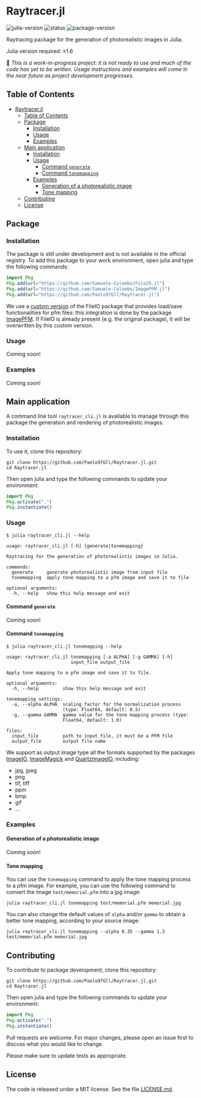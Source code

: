# Raytracer.jl

![julia-version][julia-version] ![status][status] ![package-version][package-version]

[julia-version]: https://img.shields.io/badge/julia_version-v1.6-9558B2?style=flat&logo=julia
[status]: https://img.shields.io/badge/project_status-work--in--progress-ba8a11?style=flat
[package-version]: https://img.shields.io/badge/package_version-0.1-blue?style=flat

Raytracing package for the generation of photorealistic images in Julia.

Julia version required: ≥1.6

🚧 _This is a work-in-progress project: it is not ready to use and much of the code has yet to be written. Usage instructions and examples will come in the near future as project development progresses._

## Table of Contents

- [Raytracer.jl](#raytracerjl)
  - [Table of Contents](#table-of-contents)
  - [Package](#package)
    - [Installation](#installation)
    - [Usage](#usage)
    - [Examples](#examples)
  - [Main application](#main-application)
    - [Installation](#installation-1)
    - [Usage](#usage-1)
      - [Command `generate`](#command-generate)
      - [Command `tonemapping`](#command-tonemapping)
    - [Examples](#examples-1)
      - [Generation of a photorealistic image](#generation-of-a-photorealistic-image)
      - [Tone mapping](#tone-mapping)
  - [Contributing](#contributing)
  - [License](#license)

## Package

### Installation

The package is still under development and is not available in the official registry. To add this package to your work environment, open julia and type the following commands:

```julia
import Pkg
Pkg.add(url="https://github.com/Samuele-Colombo/FileIO.jl")
Pkg.add(url="https://github.com/Samuele-Colombo/ImagePFM.jl")
Pkg.add(url="https://github.com/Paolo97Gll/Raytracer.jl")
```

We use a [custom version](https://github.com/Samuele-Colombo/FileIO.jl) of the FileIO package that provides load/save functionalities for pfm files: this integration is done by the package [ImagePFM](https://github.com/Samuele-Colombo/ImagePFM.jl). If FileIO is already present (e.g. the original package), it will be overwritten by this custom version.

### Usage

Coming soon!

### Examples

Coming soon!

## Main application

A command line tool `raytracer_cli.jl` is available to manage through this package the generation and rendering of photorealistic images.

### Installation

To use it, clone this repository:

```shell
git clone https://github.com/Paolo97Gll/Raytracer.jl.git
cd Raytracer.jl
```

Then open julia and type the following commands to update your environment:

```julia
import Pkg
Pkg.activate(".")
Pkg.instantiate()
```

### Usage

```text
$ julia raytracer_cli.jl --help

usage: raytracer_cli.jl [-h] {generate|tonemapping}

Raytracing for the generation of photorealistic images in Julia.

commands:
  generate     generate photorealistic image from input file
  tonemapping  apply tone mapping to a pfm image and save it to file

optional arguments:
  -h, --help   show this help message and exit
```

#### Command `generate`

Coming soon!

#### Command `tonemapping`

```text
$ julia raytracer_cli.jl tonemapping --help

usage: raytracer_cli.jl tonemapping [-a ALPHA] [-g GAMMA] [-h]
                        input_file output_file

Apply tone mapping to a pfm image and save it to file.

optional arguments:
  -h, --help         show this help message and exit

tonemapping settings:
  -a, --alpha ALPHA  scaling factor for the normalization process
                     (type: Float64, default: 0.5)
  -g, --gamma GAMMA  gamma value for the tone mapping process (type:
                     Float64, default: 1.0)

files:
  input_file         path to input file, it must be a PFM file
  output_file        output file name
```

We support as output image type all the formats supported by the packages [ImageIO](https://github.com/JuliaIO/ImageIO.jl), [ImageMagick](https://github.com/JuliaIO/ImageMagick.jl) and [QuartzImageIO](https://github.com/JuliaIO/QuartzImageIO.jl), including:

- jpg, jpeg
- png
- tif, tiff
- ppm
- bmp
- gif
- ...

### Examples

#### Generation of a photorealistic image

Coming soon!

#### Tone mapping

You can use the `tonemapping` command to apply the tone mapping process to a pfm image. For example, you can use the following command to convert the image `test/memorial.pfm` into a jpg image:

```shell
julia raytracer_cli.jl tonemapping test/memorial.pfm memorial.jpg
```

You can also change the default values of `alpha` and/or `gamma` to obtain a better tone mapping, according to your source image:

```shell
julia raytracer_cli.jl tonemapping --alpha 0.35 --gamma 1.3 test/memorial.pfm memorial.jpg
```

## Contributing

To contribute to package development, clone this repository:

```shell
git clone https://github.com/Paolo97Gll/Raytracer.jl.git
cd Raytracer.jl
```

Then open julia and type the following commands to update your environment:

```julia
import Pkg
Pkg.activate(".")
Pkg.instantiate()
```

Pull requests are welcome. For major changes, please open an issue first to discuss what you would like to change.

Please make sure to update tests as appropriate.

## License

The code is released under a MIT license. See the file [LICENSE.md](./LICENSE.md).
